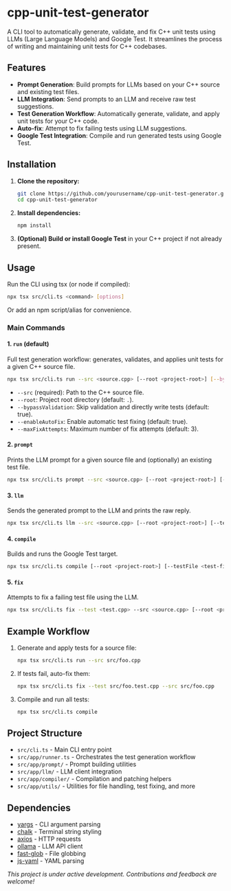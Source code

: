 # cpp-unit-test-generator

A CLI tool to automatically generate, validate, and fix C++ unit tests using LLMs (Large Language Models) and Google Test. It streamlines the process of writing and maintaining unit tests for C++ codebases.

## Features
- **Prompt Generation**: Build prompts for LLMs based on your C++ source and existing test files.
- **LLM Integration**: Send prompts to an LLM and receive raw test suggestions.
- **Test Generation Workflow**: Automatically generate, validate, and apply unit tests for your C++ code.
- **Auto-fix**: Attempt to fix failing tests using LLM suggestions.
- **Google Test Integration**: Compile and run generated tests using Google Test.

## Installation

1. **Clone the repository:**
   ```sh
   git clone https://github.com/yourusername/cpp-unit-test-generator.git
   cd cpp-unit-test-generator
   ```
2. **Install dependencies:**
   ```sh
   npm install
   ```
3. **(Optional) Build or install Google Test** in your C++ project if not already present.

## Usage

Run the CLI using tsx (or node if compiled):
```sh
npx tsx src/cli.ts <command> [options]
```
Or add an npm script/alias for convenience.

### Main Commands

#### 1. `run` (default)
Full test generation workflow: generates, validates, and applies unit tests for a given C++ source file.

```sh
npx tsx src/cli.ts run --src <source.cpp> [--root <project-root>] [--bypassValidation] [--enableAutoFix] [--maxFixAttempts <n>]
```
- `--src` (required): Path to the C++ source file.
- `--root`: Project root directory (default: `.`).
- `--bypassValidation`: Skip validation and directly write tests (default: true).
- `--enableAutoFix`: Enable automatic test fixing (default: true).
- `--maxFixAttempts`: Maximum number of fix attempts (default: 3).

#### 2. `prompt`
Prints the LLM prompt for a given source file and (optionally) an existing test file.

```sh
npx tsx src/cli.ts prompt --src <source.cpp> [--root <project-root>] [--testFile <test.cpp>]
```

#### 3. `llm`
Sends the generated prompt to the LLM and prints the raw reply.

```sh
npx tsx src/cli.ts llm --src <source.cpp> [--root <project-root>] [--testFile <test.cpp>]
```

#### 4. `compile`
Builds and runs the Google Test target.

```sh
npx tsx src/cli.ts compile [--root <project-root>] [--testFile <test-file-path>]
```

#### 5. `fix`
Attempts to fix a failing test file using the LLM.

```sh
npx tsx src/cli.ts fix --test <test.cpp> --src <source.cpp> [--root <project-root>] [--maxAttempts <n>]
```

## Example Workflow

1. Generate and apply tests for a source file:
   ```sh
   npx tsx src/cli.ts run --src src/foo.cpp
   ```
2. If tests fail, auto-fix them:
   ```sh
   npx tsx src/cli.ts fix --test src/foo.test.cpp --src src/foo.cpp
   ```
3. Compile and run all tests:
   ```sh
   npx tsx src/cli.ts compile
   ```

## Project Structure
- `src/cli.ts` - Main CLI entry point
- `src/app/runner.ts` - Orchestrates the test generation workflow
- `src/app/prompt/` - Prompt building utilities
- `src/app/llm/` - LLM client integration
- `src/app/compiler/` - Compilation and patching helpers
- `src/app/utils/` - Utilities for file handling, test fixing, and more

## Dependencies
- [yargs](https://www.npmjs.com/package/yargs) - CLI argument parsing
- [chalk](https://www.npmjs.com/package/chalk) - Terminal string styling
- [axios](https://www.npmjs.com/package/axios) - HTTP requests
- [ollama](https://www.npmjs.com/package/ollama) - LLM API client
- [fast-glob](https://www.npmjs.com/package/fast-glob) - File globbing
- [js-yaml](https://www.npmjs.com/package/js-yaml) - YAML parsing

*This project is under active development. Contributions and feedback are welcome!* 